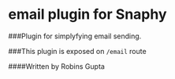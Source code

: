 # email plugin for Snaphy


###Plugin for simplyfying email sending.

###This plugin is exposed on  `/email` route




####Written by Robins Gupta

